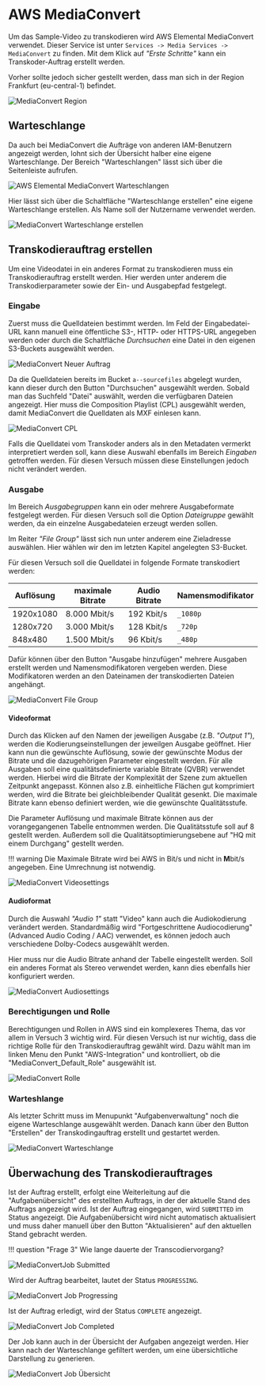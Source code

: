 # AWS MediaConvert

Um das Sample-Video zu transkodieren wird AWS Elemental MediaConvert verwendet. Dieser Service ist unter `Services -> Media Services -> MediaConvert` zu finden. Mit dem Klick auf *"Erste Schritte"* kann ein Transkoder-Auftrag erstellt werden. 

Vorher sollte jedoch sicher gestellt werden, dass man sich in der Region Frankfurt (eu-central-1) befindet.

![MediaConvert Region](../assets/versuch1/mediaconvert_region.png)

## Warteschlange

Da auch bei MediaConvert die Aufträge von anderen IAM-Benutzern angezeigt werden, lohnt sich der Übersicht halber eine eigene Warteschlange. Der Bereich "Warteschlangen" lässt sich über die Seitenleiste aufrufen.

![AWS Elemental MediaConvert Warteschlangen](../assets/versuch1/mediaconvert_queue.png)

Hier lässt sich über die Schaltfläche "Warteschlange erstellen" eine eigene Warteschlange erstellen. Als Name soll der Nutzername verwendet werden.

![MediaConvert Warteschlange erstellen](../assets/versuch1/mediaconvert_queue_create.png)

## Transkodierauftrag erstellen

Um eine Videodatei in ein anderes Format zu transkodieren muss ein Transkodierauftrag erstellt werden. Hier werden unter anderem die Transkodierparameter sowie der Ein- und Ausgabepfad festgelegt.

### Eingabe

Zuerst muss die Quelldateien bestimmt werden. Im Feld der Eingabedatei-URL kann manuell eine öffentliche S3-, HTTP- oder HTTPS-URL angegeben werden oder durch die Schaltfläche *Durchsuchen* eine Datei in den eigenen S3-Buckets ausgewählt werden. 

![MediaConvert Neuer Auftrag](../assets/versuch1/mediaconvert_new_job.png)

Da die Quelldateien bereits im Bucket `a--sourcefiles` abgelegt wurden, kann dieser durch den Button "Durchsuchen" ausgewählt werden. Sobald man das Suchfeld "Datei" auswählt, werden die verfügbaren Dateien angezeigt. Hier muss die Composition Playlist (CPL) ausgewählt werden, damit MediaConvert die Quelldaten als MXF einlesen kann.

![MediaConvert CPL](../assets/versuch1/mediaconvert_cpl.png)

Falls die Quelldatei vom Transkoder anders als in den Metadaten vermerkt interpretiert werden soll, kann diese Auswahl ebenfalls im Bereich *Eingaben* getroffen werden. Für diesen Versuch müssen diese Einstellungen jedoch nicht verändert werden.

### Ausgabe

Im Bereich *Ausgabegruppen* kann ein oder mehrere Ausgabeformate festgelegt werden. Für diesen Versuch soll die Option *Dateigruppe* gewählt werden, da ein einzelne Ausgabedateien erzeugt werden sollen.

Im Reiter *"File Group"* lässt sich nun unter anderem eine Zieladresse auswählen. Hier wählen wir den im letzten Kapitel angelegten S3-Bucket.

Für diesen Versuch soll die Quelldatei in folgende Formate transkodiert werden:

| Auflösung | maximale Bitrate | Audio Bitrate | Namensmodifikator |
| --------- | ---------------- | ------------- | ----------------- |
| 1920x1080 | 8.000 Mbit/s     | 192 Kbit/s    | `_1080p`          |
| 1280x720  | 3.000 Mbit/s     | 128 Kbit/s    | `_720p`           |
| 848x480   | 1.500 Mbit/s     | 96 Kbit/s     | `_480p`           |

Dafür können über den Button "Ausgabe hinzufügen" mehrere Ausgaben erstellt werden und Namensmodifikatoren vergeben werden. Diese Modifikatoren werden an den Dateinamen der transkodierten Dateien angehängt.

![MediaConvert File Group](../assets/versuch1/mediaconvert_output.png)

#### Videoformat

Durch das Klicken auf den Namen der jeweiligen Ausgabe (z.B. *"Output 1"*), werden die Kodierungseinstellungen der jeweilgen Ausgabe geöffnet. Hier kann nun die gewünschte Auflösung, sowie der gewünschte Modus der Bitrate und die dazugehörigen Parameter eingestellt werden. Für alle Ausgaben soll eine qualitätsdefinierte variable Bitrate (QVBR) verwendet werden. Hierbei wird die Bitrate der Komplexität der Szene zum aktuellen Zeitpunkt angepasst. Können also z.B. einheitliche Flächen gut komprimiert werden, wird die Bitrate bei gleichbleibender Qualität gesenkt. Die maximale Bitrate kann ebenso definiert werden, wie die gewünschte Qualitätsstufe.

Die Parameter Auflösung und maximale Bitrate können aus der vorangegangenen Tabelle entnommen werden. Die Qualitätsstufe soll auf 8 gestellt werden. Außerdem soll die Qualitätsoptimierungsebene auf "HQ mit einem Durchgang" gestellt werden.

!!! warning
    Die Maximale Bitrate wird bei AWS in Bit/s und nicht in **M**bit/s angegeben. Eine Umrechnung ist notwendig.

![MediaConvert Videosettings](../assets/versuch1/mediaconvert_video.png)

#### Audioformat

Durch die Auswahl *"Audio 1"* statt "Video" kann auch die Audiokodierung verändert werden. Standardmäßig wird "Fortgeschrittene Audiocodierung" (Advanced Audio Coding / AAC) verwendet, es können jedoch auch verschiedene Dolby-Codecs ausgewählt werden.

Hier muss nur die Audio Bitrate anhand der Tabelle eingestellt werden. Soll ein anderes Format als Stereo verwendet werden, kann dies ebenfalls hier konfiguriert werden.

![MediaConvert Audiosettings](../assets/versuch1/mediaconvert_audio.png)

### Berechtigungen und Rolle

Berechtigungen und Rollen in AWS sind ein komplexeres Thema, das vor allem in Versuch 3 wichtig wird. Für diesen Versuch ist nur wichtig, dass die richtige Rolle für den Transkodierauftrag gewählt wird. Dazu wählt man im linken Menu den Punkt "AWS-Integration" und kontrolliert, ob die "MediaConvert_Default_Role" ausgewählt ist.

![MediaConvert Rolle](../assets/versuch1/mediaconvert_role.png)

### Warteshlange

Als letzter Schritt muss im Menupunkt "Aufgabenverwaltung" noch die eigene Warteschlange ausgewählt werden. Danach kann über den Button "Erstellen" der Transkodingauftrag erstellt und gestartet werden.

![MediaConvert Warteschlange](../assets/versuch1/mediaconvert_job_queue.png)

## Überwachung des Transkodierauftrages

Ist der Auftrag erstellt, erfolgt eine Weiterleitung auf die "Aufgabenübersicht" des erstellten Auftrags, in der der aktuelle Stand des Auftrags angezeigt wird. Ist der Auftrag eingegangen, wird `SUBMITTED` im Status angezeigt. Die Aufgabenübersicht wird nicht automatisch aktualisiert und muss daher manuell über den Button "Aktualisieren" auf den aktuellen Stand gebracht werden.

!!! question "Frage 3"
    Wie lange dauerte der Transcodiervorgang?

![MediaConvertJob Submitted](../assets/versuch1/mediaconvert_job_submitted.png)

Wird der Auftrag bearbeitet, lautet der Status `PROGRESSING`.

![MediaConvert Job Progressing](../assets/versuch1/mediaconvert_job_progressing.png)

Ist der Auftrag erledigt, wird der Status `COMPLETE` angezeigt.

![MediaConvert Job Completed](../assets/versuch1/mediaconvert_job_complete.png)

Der Job kann auch in der Übersicht der Aufgaben angezeigt werden. Hier kann nach der Warteschlange gefiltert werden, um eine übersichtliche Darstellung zu generieren.

![MediaConvert Job Übersicht](../assets/versuch1/mediaconvert_job_overview.png)